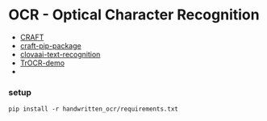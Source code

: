 # OCR - Optical Character Recognition
* [CRAFT](https://github.com/clovaai/CRAFT-pytorch)
* [craft-pip-package](https://github.com/fcakyon/craft-text-detector)
* [clovaai-text-recognition](https://github.com/clovaai/deep-text-recognition-benchmark)
* [TrOCR-demo](https://huggingface.co/spaces/nielsr/TrOCR-handwritten)
* 
### setup
```shell
pip install -r handwritten_ocr/requirements.txt
```